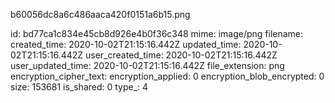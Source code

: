 b60056dc8a6c486aaca420f0151a6b15.png

id: bd77ca1c834e45cb8d926e4b0f36c348
mime: image/png
filename: 
created_time: 2020-10-02T21:15:16.442Z
updated_time: 2020-10-02T21:15:16.442Z
user_created_time: 2020-10-02T21:15:16.442Z
user_updated_time: 2020-10-02T21:15:16.442Z
file_extension: png
encryption_cipher_text: 
encryption_applied: 0
encryption_blob_encrypted: 0
size: 153681
is_shared: 0
type_: 4